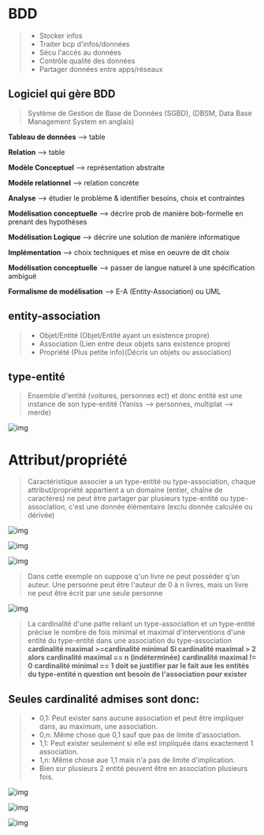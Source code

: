 <!-- markdownlint-disable MD010 -->
<!-- markdownlint-disable MD026 -->

# BDD

>- Stocker infos
>- Traiter bcp d'infos/données
>- Sécu l'accès au données
>- Contrôle qualité des données
>- Partager données entre apps/réseaux

## Logiciel qui gère BDD

>Système de Gestion de Base de Données (SGBD),
	(DBSM, Data Base Management System en anglais)

**Tableau de données** --> table

**Relation** --> table

**Modèle Conceptuel** --> représentation abstraite

**Modèle relationnel** --> relation concrète

**Analyse** --> étudier le problème & identifier besoins, choix et contraintes

**Modélisation conceptuelle** --> décrire prob de manière bob-formelle en prenant des hypothèses

**Modélisation Logique** --> décrire une solution de manière informatique

**Implémentation** --> choix techniques et mise en oeuvre de dit choix

**Modélisation conceptuelle** --> passer de langue naturel à une spécification ambiguë

**Formalisme de modélisation** --> E-A (Entity-Association) ou UML

## entity-association

>- Objet/Entité (Objet/Entité ayant un existence propre)
>- Association (Lien entre deux objets sans existence propre)
>- Propriété (Plus petite info)(Décris un objets ou association)

## type-entité

>Ensemble d'entité (voitures, personnes ect) et donc entité est une instance de son type-entité (Yaniss --> personnes, multiplat --> merde)

![img](https://media.discordapp.net/attachments/1029853121188474973/1150789728480792606/image.png)

# Attribut/propriété

>Caractéristique associer a un type-entité ou type-association, chaque attribut/propriété appartient a un domaine (entier, chaîne de caractères) ne peut être partager par plusieurs type-entité ou type-association, c'est une donnée élémentaire (exclu donnée calculée ou dérivée)

![img](https://media.discordapp.net/attachments/1029853121188474973/1150791405715869806/image.png)

![img](https://media.discordapp.net/attachments/1029853121188474973/1150791822252191827/image.png)

![img](https://media.discordapp.net/attachments/1029853121188474973/1150792477431828530/image.png)

>Dans cette exemple on suppose q'un livre ne peut posséder q'un auteur. Une personne peut être l'auteur de 0 à n livres, mais un livre ne peut être écrit par une seule personne

![img](https://media.discordapp.net/attachments/1029853121188474973/1150794512730427453/image.png)

>La cardinalité d'une patte reliant un type-association et un type-entité précise le nombre de fois minimal et maximal d'interventions d'une entité du type-entité dans une association du type-association
> **cardinalité maximal >=cardinalité minimal**
> **Si cardinalité maximal > 2 alors cardinalité maximal == n (indéterminée)**
> **cardinalité maximal != 0**
> **cardinalité minimal == 1 doit se justifier par le fait aue les entités du type-entité n question ont besoin de l'association pour exister**

## Seules cardinalité admises sont donc:

>- 0,1: Peut exister sans aucune association et peut être impliquer dans, au maximum, une association.
>- 0,n: Même chose que 0,1 sauf que pas de limite d'association.
>- 1,1: Peut exister seulement si elle est impliquée dans exactement 1 association.
>- 1,n: Même chose aue 1,1 mais n'a pas de limite d'implication.
>- Bien sur plusieurs 2 entité peuvent être en association plusieurs fois.

![img](https://media.discordapp.net/attachments/1029853121188474973/1150796560276394104/image.png)

![img](https://media.discordapp.net/attachments/1029853121188474973/1150865963068162088/image.png)

![img](https://media.discordapp.net/attachments/1029853121188474973/1150866573616234556/image.png)
